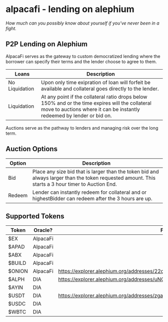 # alpacafi - lending on alephium
<i> How much can you possibly know about yourself if you've never been in a fight. </i>

## P2P Lending on Alephium

AlpacaFi serves as the gateway to custom democratized lending where the borrower can specify their terms and the lender choose to agree to them.

| Loans | Description |
| ----------- | ----------- |
| No Liquidation | Upon only time exipration of loan will forfeit be available and collateral goes directly to the lender. |
| Liquidation | At any point if the collateral ratio drops below 150% and or the time expires will the collateral move to auctions where it can be instantly redeemed by lender or bid on. |

Auctions serve as the pathway to lenders and managing risk over the long term.

## Auction Options

| Option | Description |
| ----------- | ----------- |
| Bid | Place any size bid that is larger than the token bid and always larger than the token requested amount. This starts a 3 hour timer to Auction End. |
| Redeem | Lender can instantly redeem for collateral and or highestBidder can redeem after the 3 hours are up. |

## Supported Tokens

| Token | Oracle? | Fee Contract |
| ----------- | ----------- | ----------- |
| $EX | AlpacaFi | |
| $APAD | AlpacaFi | |
| $ABX | AlpacaFi | |
| $BUILD | AlpacaFi | |
| $ONION | AlpacaFi | https://explorer.alephium.org/addresses/22oFndELa8rbkRYvT6w6jqeg9UvqkEV25Ri1FhDp9BcRu |
| $ALPH | DIA | https://explorer.alephium.org/addresses/uNQYYLboqjzuHhAHMf2B3PuEMb1Q6fEmWoQLGj2dVpPh |
| $AYIN | DIA | |
| $USDT | DIA | https://explorer.alephium.org/addresses/zgaRaZEcsXCXp18QQPF8zhUw9F2dQdqiyp8VwvrJe3EF |
| $USDC | DIA | |
| $WBTC | DIA | |

